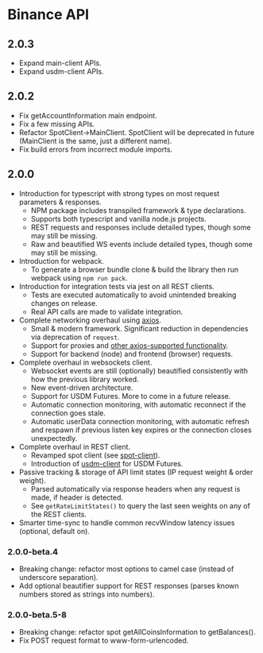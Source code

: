 # Binance API

## 2.0.3
- Expand main-client APIs.
- Expand usdm-client APIs.

## 2.0.2
- Fix getAccountInformation main endpoint.
- Fix a few missing APIs.
- Refactor SpotClient->MainClient. SpotClient will be deprecated in future (MainClient is the same, just a different name).
- Fix build errors from incorrect module imports.

## 2.0.0

- Introduction for typescript with strong types on most request parameters & responses.
  - NPM package includes transpiled framework & type declarations.
  - Supports both typescript and vanilla node.js projects.
  - REST requests and responses include detailed types, though some may still be missing.
  - Raw and beautified WS events include detailed types, though some may still be missing.
- Introduction for webpack.
  - To generate a browser bundle clone & build the library then run webpack using `npm run pack`.
- Introduction for integration tests via jest on all REST clients.
  - Tests are executed automatically to avoid unintended breaking changes on release.
  - Real API calls are made to validate integration.
- Complete networking overhaul using [axios](https://github.com/axios/axios).
  - Small & modern framework. Significant reduction in dependencies via deprecation of `request`.
  - Support for proxies and [other axios-supported functionality](https://github.com/axios/axios#request-config).
  - Support for backend (node) and frontend (browser) requests.
- Complete overhaul in websockets client.
  - Websocket events are still (optionally) beautified consistently with how the previous library worked.
  - New event-driven architecture.
  - Support for USDM Futures. More to come in a future release.
  - Automatic connection monitoring, with automatic reconnect if the connection goes stale.
  - Automatic userData connection monitoring, with automatic refresh and respawn if previous listen key expires or the connection closes unexpectedly.
- Complete overhaul in REST client.
  - Revamped spot client (see [spot-client](./src/spot-client.ts)).
  - Introduction of [usdm-client](./src/usdm-client.ts) for USDM Futures.
- Passive tracking & storage of API limit states (IP request weight & order weight).
  - Parsed automatically via response headers when any request is made, if header is detected.
  - See `getRateLimitStates()` to query the last seen weights on any of the REST clients.
- Smarter time-sync to handle common recvWindow latency issues (optional, default on).

### 2.0.0-beta.4

- Breaking change: refactor most options to camel case (instead of underscore separation).
- Add optional beautifier support for REST responses (parses known numbers stored as strings into numbers).

### 2.0.0-beta.5-8

- Breaking change: refactor spot getAllCoinsInformation to getBalances().
- Fix POST request format to www-form-urlencoded.

<!-- ## 2.0.1 -->
  <!-- - Introduction of [coinm-client](./src/coinm-client.ts) for COINM Futures. -->
  <!-- - Introduction of [vanilla-client](./src/vanilla-client.ts) for Vanilla Options. -->

